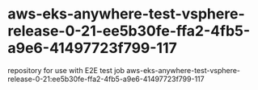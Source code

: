 # aws-eks-anywhere-test-vsphere-release-0-21-ee5b30fe-ffa2-4fb5-a9e6-41497723f799-117
repository for use with E2E test job aws-eks-anywhere-test-vsphere-release-0-21:ee5b30fe-ffa2-4fb5-a9e6-41497723f799-117
